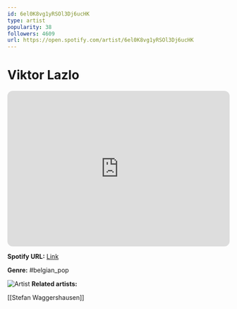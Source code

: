 ```yaml
---
id: 6el0K8vg1yRSOl3Dj6ucHK
type: artist
popularity: 38
followers: 4609
url: https://open.spotify.com/artist/6el0K8vg1yRSOl3Dj6ucHK
---
```

# Viktor Lazlo

<iframe style="border-radius:12px" src="https://open.spotify.com/embed/artist/6el0K8vg1yRSOl3Dj6ucHK" width="100%" height="352" frameBorder="0" allowfullscreen="" allow="autoplay; clipboard-write; encrypted-media; fullscreen; picture-in-picture" loading="lazy"></iframe>

**Spotify URL:** [Link](https://open.spotify.com/artist/6el0K8vg1yRSOl3Dj6ucHK)

**Genre:**  #belgian_pop

![Artist](https://i.scdn.co/image/ab6761610000e5ebbfdba3ae96004fda653d94ce)
**Related artists:**

[[Stefan Waggershausen]]
